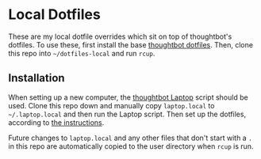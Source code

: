 # Local Dotfiles

These are my local dotfile overrides which sit on top of thoughtbot's dotfiles. To use these, first install the base [thoughtbot
dotfiles](https://github.com/stevehanson/dotfiles). Then, clone this repo into
`~/dotfiles-local` and run `rcup`. 

## Installation

When setting up a new computer, the [thoughtbot
Laptop](https://github.com/thoughtbot/laptop) script should be used. Clone this
repo down and manually copy `laptop.local` to `~/.laptop.local` and then run the
Laptop script. Then set up the dotfiles, according to [the
instructions](https://github.com/stevehanson/dotfiles).

Future changes to `laptop.local` and any other files that don't start with a `.` in this repo are
automatically copied to the user directory when `rcup` is run.
